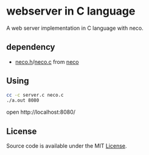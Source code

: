 # webserver in C language 

A web server implementation in C language with neco.

## dependency

- [neco.h](neco.h)/[neco.c](neco.c) from [neco](https://github.com/tidwall/neco)

## Using

```sh
cc -c server.c neco.c
./a.out 8080
```
open http://localhost:8080/

## License

Source code is available under the MIT [License](LICENSE).
